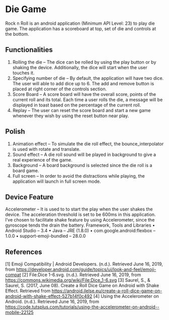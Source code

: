 # Die Game
 
   Rock n Roll is an android application (Minimum API Level: 23) to play die game. The application has a scoreboard at top, set of die and controls at the bottom.
 
## Functionalities
1.	Rolling the die – The dice can be rolled by using the play button or by shaking the device. Additionally, the dice will start when the user touches it.
2.	Specifying number of die – By default, the application will have two dice. The user will able to add dice up to 6. The add and remove button is placed at right corner of the controls section.
3.	Score Board – A score board will have the overall score, points of the current roll and its total. Each time a user rolls the die, a message will be displayed in toast based on the percentage of the current roll.
4.	Replay – The user can reset the score board and start a new game whenever they wish by using the reset button near play.

## Polish
1.	Animation effect – To simulate the die roll effect, the bounce_interpolator is used with rotate and translate.
2.	Sound effect – A die roll sound will be played in background to give a real experience of the game.
3.	Background – A board background is selected since the die roll is a board game.
4.	 Full screen – In order to avoid the distractions while playing, the application will launch in full screen mode.

## Device Feature
Accelerometer – It is used to to start the play when the user shakes the device. The acceleration threshold is set to be 600ms in this application. I’ve chosen to facilitate shake feature by using Accelerometer, since the gyroscope tends the drain the battery.
Framework, Tools and Libraries
•	Android Studio – 3.4
•	Java – JRE (1.8.0)
•	com.google.android:flexbox – 1.0.0 
•	support-emoji-bundled – 28.0.0

## References
[1] Emoji Compatibility  |  Android Developers. (n.d.). Retrieved June 16, 2019, from https://developer.android.com/guide/topics/ui/look-and-feel/emoji-compat
[2] File:Dice 1-6.svg. (n.d.). Retrieved June 16, 2019, from https://commons.wikimedia.org/wiki/File:Dice_1-6.svg
[3] Saurel, S., & Saurel, S. (2017, June 08). Create a Roll Dice Game on Android with Shake Effect. Retrieved from https://android.jlelse.eu/create-a-roll-dice-game-on-android-with-shake-effect-527b14f0c492
[4] Using the Accelerometer on Android. (n.d.). Retrieved June 16, 2019, from https://code.tutsplus.com/tutorials/using-the-accelerometer-on-android--mobile-22125



